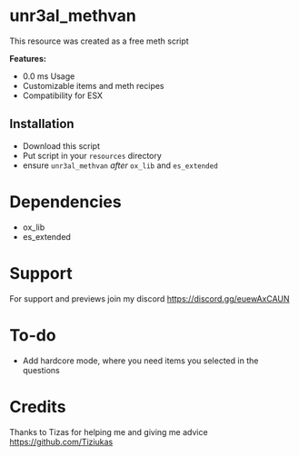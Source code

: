 # unr3al_methvan

This resource was created as a free meth script

<b>Features:</b>
- 0.0 ms Usage
- Customizable items and meth recipes
- Compatibility for ESX

## Installation

- Download this script
- Put script in your `resources` directory
- ensure `unr3al_methvan` *after* `ox_lib` and `es_extended`

# Dependencies
 - ox_lib
 - es_extended

# Support
For support and previews join my discord
https://discord.gg/euewAxCAUN

# To-do
- Add hardcore mode, where you need items you selected in the questions

# Credits
Thanks to Tizas for helping me and giving me advice
https://github.com/Tiziukas
